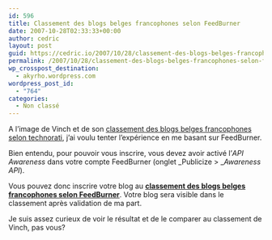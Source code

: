 ```yaml
---
id: 596
title: Classement des blogs belges francophones selon FeedBurner
date: 2007-10-28T02:33:33+00:00
author: cedric
layout: post
guid: https://cedric.io/2007/10/28/classement-des-blogs-belges-francophones-selon-feedburner.html
permalink: /2007/10/28/classement-des-blogs-belges-francophones-selon-feedburner/
wp_crosspost_destination:
  - akyrho.wordpress.com
wordpress_post_id:
  - "764"
categories:
  - Non classé
---
```

A l’image de Vinch et de son [classement des blogs belges francophones selon technorati](http://www.vinch.be/blog/2007/09/16/classement-des-blogs-belges-francophones/), j’ai voulu tenter l’expérience en me basant sur FeedBurner.

Bien entendu, pour pouvoir vous inscrire, vous devez avoir activé l’_API Awareness_ dans votre compte FeedBurner (onglet _Publicize > __Awareness API_).

Vous pouvez donc inscrire votre blog au **[classement des blogs belges francophones selon FeedBurner](http://www.parenthese.be/topblog/)**. Votre blog sera visible dans le classement après validation de ma part.

Je suis assez curieux de voir le résultat et de le comparer au classement de Vinch, pas vous?